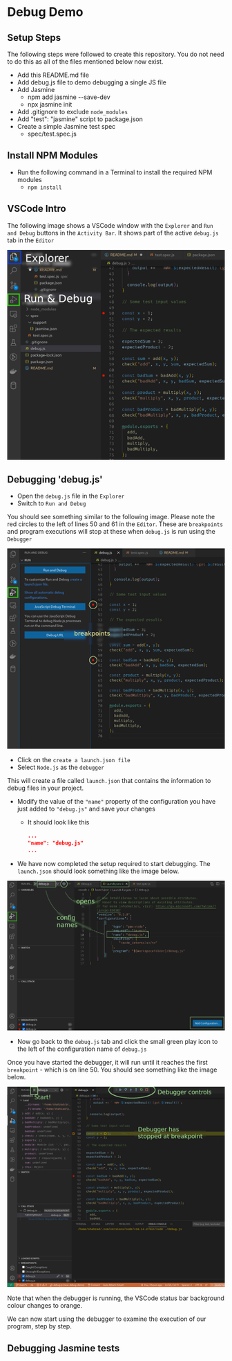# Debug Demo

## Setup Steps

The following steps were followed to create this repository. You do not need to do this as all of the files mentioned below now exist.

- Add this README.md file
- Add debug.js file to demo debugging a single JS file
- Add Jasmine
  - npm add jasmine --save-dev
  - npx jasmine init
- Add .gitignore to exclude `node_modules`
- Add "test": "jasmine" script to package.json
- Create a simple Jasmine test spec
  - spec/test.spec.js

## Install NPM Modules

- Run the following command in a Terminal to install the required NPM modules
  - `npm install`

## VSCode Intro

The following image shows a VSCode window with the `Explorer` and `Run and Debug` buttons in the `Activity Bar`.
It shows part of the active `debug.js` tab in the `Editor`

![VSCode Intro](images/VSCode-Intro.png)

## Debugging 'debug.js'

- Open the `debug.js` file in the `Explorer`
- Switch to `Run and Debug`

You should see something similar to the following image. Please note the red circles to the left of lines 50 and 61 in the `Editor`. These are `breakpoints` and program executions will stop at these when `debug.js` is run using the `Debugger`

![Initial Debug](images/Initial-Debug.png)

- Click on the `create a launch.json file`
- Select `Node.js` as the `debugger`

This will create a file called `launch.json` that contains the information to debug files in your project.

- Modify the value of the `"name"` property of the configuration you have just added to `"debug.js"` and save your changes
  - It should look like this

    ```json
    ...
    "name": "debug.js"
    ...
    ```
- We have now completed the setup required to start debugging. The `launch.json` should look something like the image below.

![debug.js config](images/debug.js-config.png)

- Now go back to the `debug.js` tab and click the small green play icon to the left of the configuration name of `debug.js`

Once you have started the debugger, it will run until it reaches the first `breakpoint` - which is on line 50. You should see something like the image below.

![debugging](images/debugging.png)

Note that when the debugger is running, the VSCode status bar background colour changes to orange.

We can now start using the debugger to examine the execution of our program, step by step.

## Debugging Jasmine tests
